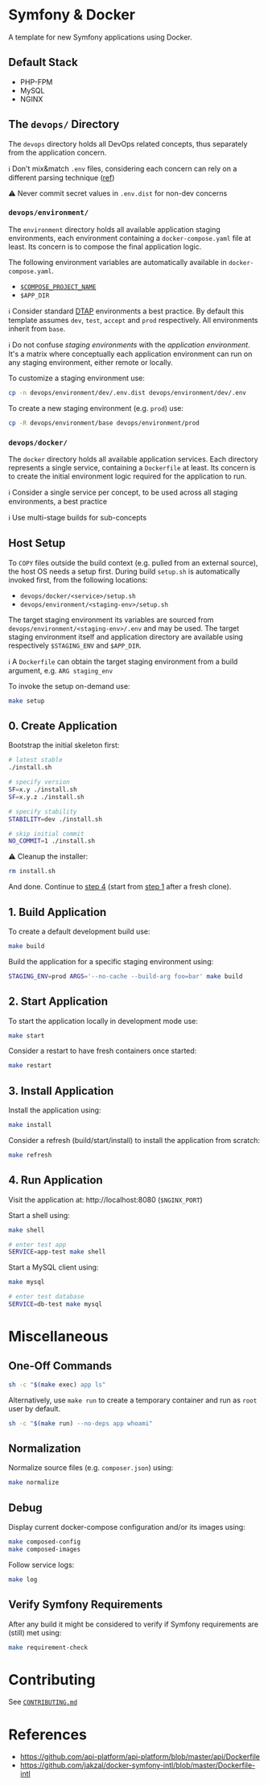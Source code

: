 # Symfony & Docker

A template for new Symfony applications using Docker.

## Default Stack

- PHP-FPM
- MySQL
- NGINX

## The `devops/` Directory

The `devops` directory holds all DevOps related concepts, thus separately from the application concern.

ℹ️ Don't mix&match `.env` files, considering each concern can rely on a different parsing technique ([ref](https://github.com/symfony/recipes/pull/487))

⚠️ Never commit secret values in `.env.dist` for non-dev concerns

### `devops/environment/`

The `environment` directory holds all available application staging environments, each environment containing a
`docker-compose.yaml` file at least. Its concern is to compose the final application logic.

The following environment variables are automatically available in `docker-compose.yaml`.

- [`$COMPOSE_PROJECT_NAME`]
- `$APP_DIR`

ℹ️ Consider standard [DTAP] environments a best practice. By default this template assumes `dev`, `test`, `accept` and 
`prod` respectively. All environments inherit from `base`.

ℹ️ Do not confuse _staging environments_ with the _application environment_. It's a matrix where conceptually each 
application environment can run on any staging environment, either remote or locally.

To customize a staging environment use:

```bash
cp -n devops/environment/dev/.env.dist devops/environment/dev/.env
```

To create a new staging environment (e.g. `prod`) use:

```bash
cp -R devops/environment/base devops/environment/prod
```

### `devops/docker/`

The `docker` directory holds all available application services. Each directory represents a single service, containing
a `Dockerfile` at least. Its concern is to create the initial environment logic required for the application to run.

ℹ️ Consider a single service per concept, to be used across all staging environments, a best practice

ℹ️ Use multi-stage builds for sub-concepts

## Host Setup

To `COPY` files outside the build context (e.g. pulled from an external source), the host OS needs a setup first. During
build `setup.sh` is automatically invoked first, from the following locations:

- `devops/docker/<service>/setup.sh`
- `devops/environment/<staging-env>/setup.sh`

The target staging environment its variables are sourced from `devops/environment/<staging-env>/.env` and may be used.
The target staging environment itself and application directory are available using respectively `$STAGING_ENV` and
`$APP_DIR`.

ℹ️ A `Dockerfile` can obtain the target staging environment from a build argument, e.g. `ARG staging_env`

To invoke the setup on-demand use:

```bash
make setup
```

## 0. Create Application

Bootstrap the initial skeleton first:

```bash
# latest stable
./install.sh

# specify version
SF=x.y ./install.sh
SF=x.y.z ./install.sh

# specify stability
STABILITY=dev ./install.sh

# skip initial commit
NO_COMMIT=1 ./install.sh
```

⚠️ Cleanup the installer:

```bash
rm install.sh
```

And done. Continue to [step 4](#4-run-application) (start from [step 1](#1-build-application) after a fresh clone).

## 1. Build Application

To create a default development build use:

```bash
make build
```

Build the application for a specific staging environment using:

```bash
STAGING_ENV=prod ARGS='--no-cache --build-arg foo=bar' make build
```

## 2. Start Application

To start the application locally in development mode use:

```bash
make start
```

Consider a restart to have fresh containers once started:

```bash
make restart
```

## 3. Install Application

Install the application using:

```bash
make install
```

Consider a refresh (build/start/install) to install the application from scratch:

```bash
make refresh
```

## 4. Run Application

Visit the application at: http://localhost:8080 (`$NGINX_PORT`)

Start a shell using:

```bash
make shell

# enter test app
SERVICE=app-test make shell
```

Start a MySQL client using:

```bash
make mysql

# enter test database
SERVICE=db-test make mysql
```

# Miscellaneous

## One-Off Commands

```bash
sh -c "$(make exec) app ls"
```

Alternatively, use `make run` to create a temporary container and run as `root` user by default.

```bash
sh -c "$(make run) --no-deps app whoami"
```

## Normalization

Normalize source files (e.g. `composer.json`) using:

```bash
make normalize
```

## Debug

Display current docker-compose configuration and/or its images using:

```bash
make composed-config
make composed-images
```

Follow service logs:

```bash
make log
```

## Verify Symfony Requirements

After any build it might be considered to verify if Symfony requirements are (still) met using:

```bash
make requirement-check
```

# Contributing

See [`CONTRIBUTING.md`](CONTRIBUTING.md)

# References

- https://github.com/api-platform/api-platform/blob/master/api/Dockerfile
- https://github.com/jakzal/docker-symfony-intl/blob/master/Dockerfile-intl

[DTAP]: https://en.wikipedia.org/wiki/Development,_testing,_acceptance_and_production
[`$COMPOSE_PROJECT_NAME`]: https://docs.docker.com/compose/reference/envvars/#compose_project_name
